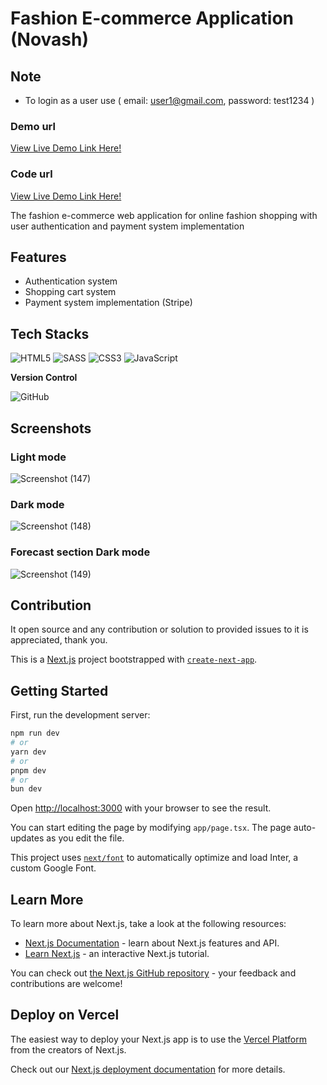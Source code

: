 # Fashion E-commerce Application (Novash)

## Note
- To login as a user use ( email: user1@gmail.com, password: test1234 )

### Demo url
[View Live Demo Link Here!](https://weather-app-cloudify.vercel.app/)

### Code url
[View Live Demo Link Here!](https://github.com/Hamlanreh/weather_app/)


The fashion e-commerce web application for online fashion shopping with user authentication and payment system implementation

## Features

- Authentication system
- Shopping cart system
- Payment system implementation (Stripe)

## Tech Stacks

![HTML5](https://img.shields.io/badge/html5-%23E34F26.svg?style=for-the-badge&logo=html5&logoColor=white)
![SASS](https://img.shields.io/badge/SASS-hotpink.svg?style=for-the-badge&logo=SASS&logoColor=white)
![CSS3](https://img.shields.io/badge/css3-%231572B6.svg?style=for-the-badge&logo=css3&logoColor=white)
![JavaScript](https://img.shields.io/badge/javascript-%23323330.svg?style=for-the-badge&logo=javascript&logoColor=%23F7DF1E)

**Version Control**

![GitHub](https://img.shields.io/badge/github-%23121011.svg?style=for-the-badge&logo=github&logoColor=white)


## Screenshots

### Light mode
![Screenshot (147)](https://github.com/Hamlanreh/weather_app/assets/101047579/8ee4465f-0963-408a-a157-c92183b66c43)
### Dark mode
![Screenshot (148)](https://github.com/Hamlanreh/weather_app/assets/101047579/acbdc6b2-d3c4-4d07-badb-caa5cb167fe9)
### Forecast section Dark mode
![Screenshot (149)](https://github.com/Hamlanreh/weather_app/assets/101047579/225dee1c-1934-4a2a-896a-8d9586b922c1)


## Contribution
It open source and any contribution or solution to provided issues to it is appreciated, thank you.




This is a [Next.js](https://nextjs.org/) project bootstrapped with [`create-next-app`](https://github.com/vercel/next.js/tree/canary/packages/create-next-app).

## Getting Started

First, run the development server:

```bash
npm run dev
# or
yarn dev
# or
pnpm dev
# or
bun dev
```

Open [http://localhost:3000](http://localhost:3000) with your browser to see the result.

You can start editing the page by modifying `app/page.tsx`. The page auto-updates as you edit the file.

This project uses [`next/font`](https://nextjs.org/docs/basic-features/font-optimization) to automatically optimize and load Inter, a custom Google Font.

## Learn More

To learn more about Next.js, take a look at the following resources:

- [Next.js Documentation](https://nextjs.org/docs) - learn about Next.js features and API.
- [Learn Next.js](https://nextjs.org/learn) - an interactive Next.js tutorial.

You can check out [the Next.js GitHub repository](https://github.com/vercel/next.js/) - your feedback and contributions are welcome!

## Deploy on Vercel

The easiest way to deploy your Next.js app is to use the [Vercel Platform](https://vercel.com/new?utm_medium=default-template&filter=next.js&utm_source=create-next-app&utm_campaign=create-next-app-readme) from the creators of Next.js.

Check out our [Next.js deployment documentation](https://nextjs.org/docs/deployment) for more details.
